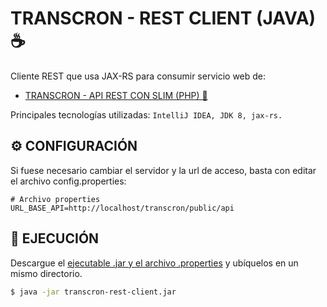 # TRANSCRON - REST CLIENT (JAVA) ☕

Cliente REST que usa JAX-RS para consumir servicio web de: 
- [TRANSCRON - API REST CON SLIM (PHP) 🐘](https://github.com/jkr115/transcron-rest-slim-php)

Principales tecnologías utilizadas: `IntelliJ IDEA, JDK 8, jax-rs.`

## :gear: CONFIGURACIÓN

Si fuese necesario cambiar el servidor y la url de acceso, basta con editar el archivo config.properties:

```
# Archivo properties
URL_BASE_API=http://localhost/transcron/public/api
```

## :runner: EJECUCIÓN

Descargue el [ejecutable .jar y el archivo .properties](https://github.com/jkr115/transcron-java-rest-client/releases/tag/0.1)  y ubíquelos en un mismo directorio.

```bash
$ java -jar transcron-rest-client.jar
```
